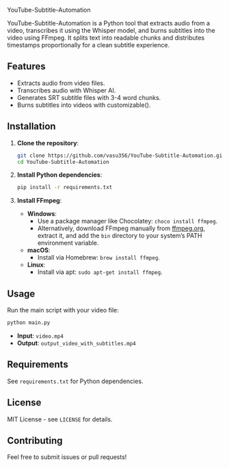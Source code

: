 YouTube-Subtitle-Automation

YouTube-Subtitle-Automation is a Python tool that extracts audio from a video, transcribes it using the Whisper model, and burns subtitles into the video using FFmpeg. It splits text into readable chunks and distributes timestamps proportionally for a clean subtitle experience.

## Features
- Extracts audio from video files.
- Transcribes audio with Whisper AI.
- Generates SRT subtitle files with 3-4 word chunks.
- Burns subtitles into videos with customizable().

## Installation

1. **Clone the repository**:
   ```bash
   git clone https://github.com/vasu356/YouTube-Subtitle-Automation.git
   cd YouTube-Subtitle-Automation
   ```

2. **Install Python dependencies**:
   ```bash
   pip install -r requirements.txt
   ```

3. **Install FFmpeg**:
   - **Windows**:
     - Use a package manager like Chocolatey: `choco install ffmpeg`.
     - Alternatively, download FFmpeg manually from [ffmpeg.org](https://ffmpeg.org/download.html), extract it, and add the `bin` directory to your system’s PATH environment variable.
   - **macOS**:
     - Install via Homebrew: `brew install ffmpeg`.
   - **Linux**:
     - Install via apt: `sudo apt-get install ffmpeg`.

## Usage
Run the main script with your video file:
```bash
python main.py
```
- **Input**: `video.mp4`
- **Output**: `output_video_with_subtitles.mp4`

## Requirements
See `requirements.txt` for Python dependencies.

## License
MIT License - see `LICENSE` for details.

## Contributing
Feel free to submit issues or pull requests!
